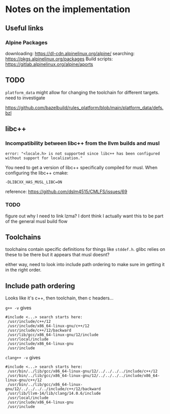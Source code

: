 # Notes on the implementation

## Useful links

### Alpine Packages
downloading: https://dl-cdn.alpinelinux.org/alpine/
searching: https://pkgs.alpinelinux.org/packages
Build scripts: https://gitlab.alpinelinux.org/alpine/aports

## TODO

`platform_data` might allow for changing the toolchain for different targets. need to investigate

https://github.com/bazelbuild/rules_platform/blob/main/platform_data/defs.bzl

## libc++

### Incompatibility between libc++ from the llvm builds and musl

```
error: "<locale.h> is not supported since libc++ has been configured without support for localization."
```

You need to get a version of libc++ specifically compiled for musl. When configuring the libc++ cmake:

```
-DLIBCXX_HAS_MUSL_LIBC=ON
```

reference: https://github.com/dslm4515/CMLFS/issues/69

### TODO

figure out why I need to link lzma? I dont think I actually want this to be part of the general musl build flow

## Toolchains

toolchains contain specific definitions for things like `stddef.h`. glibc relies on these to be there but it appears that musl doesnt?

either way, need to look into include path ordering to make sure im getting it in the right order.


## Include path ordering

Looks like it's c++, then toolchain, then c headers...

`g++ -v` gives

```
#include <...> search starts here:
 /usr/include/c++/12
 /usr/include/x86_64-linux-gnu/c++/12
 /usr/include/c++/12/backward
 /usr/lib/gcc/x86_64-linux-gnu/12/include
 /usr/local/include
 /usr/include/x86_64-linux-gnu
 /usr/include
```

`clang++ -v` gives

```
#include <...> search starts here:
 /usr/bin/../lib/gcc/x86_64-linux-gnu/12/../../../../include/c++/12
 /usr/bin/../lib/gcc/x86_64-linux-gnu/12/../../../../include/x86_64-linux-gnu/c++/12
 /usr/bin/../lib/gcc/x86_64-linux-gnu/12/../../../../include/c++/12/backward
 /usr/lib/llvm-14/lib/clang/14.0.6/include
 /usr/local/include
 /usr/include/x86_64-linux-gnu
 /usr/include
```

